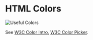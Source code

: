 HTML Colors
=============

![Useful Colors](../static/files/useful-html-colors.png)

See [W3C Color Intro](https://www.w3schools.com/html/html_colors.asp), [W3C Color Picker](https://www.w3schools.com/colors/colors_picker.asp).
